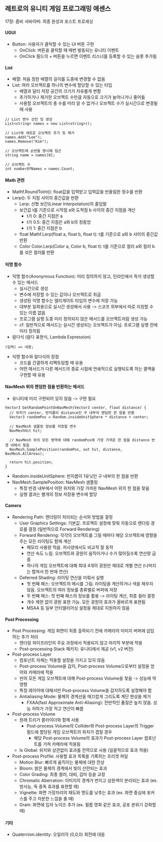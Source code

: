 ## 레트로의 유니티 게임 프로그래밍 에센스

17장: 좀비 서바이버: 최종 완성과 포스트 프로세싱

#### UGUI

- Button: 사용자가 클릭할 수 있는 UI 버튼 구현
  - OnClick: 버튼을 클릭할 때 매번 발동되는 유니티 이벤트
  - OnClick 필드의 + 버튼을 누르면 이벤트 리스너를 등록할 수 있는 슬롯 추가됨
   
#### List

- 배열: 처음 정한 배열의 길이를 도중에 변경할 수 없음
- List: 여러 오브젝트를 하나의 변수에 할당할 수 있는 타입
  - 배열과 달리 저장 공간의 크기가 자유롭게 변함
  - 추가하거나 제거한 오브젝트 수만큼 자동으로 크기가 늘어나거나 줄어듦
  - 사용할 오브젝트의 총 수를 미리 알 수 없거나 오브젝트 수가 실시간으로 변경될 때 사용
 
```
// List 변수 선언 및 생성
List<string> names = new List<string>();

// List에 새로운 오브젝트 추가 및 제거
names.Add("Lee");
names.Remove("Kim");

// 오브젝트에 순번을 명시해 접근
string name = names[0];

// 오브젝트 수
int numberOfNames = names.Count;
```

#### Math 관련

- Mathf.RoundToInt(): float값을 입력받고 입력값을 반올림한 정수를 반환
- Lerp(): 두 지점 사이의 중간값을 반환
  - Lerp: 선형 보간(Linear Interpolation)의 줄임말
  - 보간값 t를 기준으로 시작점 a와 도착점 b 사이의 중간 지점을 계산
    - t가 0: 중간 지점은 a
    - t가 0.5: 중간 지점은 a와 b의 정중앙
    - t가 1: 중간 지점은 b
  - float Mathf.Lerp(float a, float b, float t): t를 기준으로 a와 b 사이의 중간값 반환
  - Color Color.Lerp(Color a, Color b, float t): t를 기준으로 컬러 a와 컬러 b를 섞은 컬러를 반환
 
#### 익명 함수

- 익명 함수(Anonymous Function): 미리 정의하지 않고, 인라인에서 즉석 생성할 수 있는 메서드
  - 실시간으로 생성
  - 변수에 저장할 수 있는 값이나 오브젝트로 취급
  - 생성된 익명 함수는 델리게이트 타입의 변수에 저장 가능
  - 대부분 일회용으로 실시간 생성해서 사용 -> 스코프 외부에서 따로 지칭할 수 있는 이름 없음
  - 프로그램 실행 도중 미리 정의되지 않은 메서드를 오브젝트처럼 생성 가능
  - cf. 일반적으로 메서드는 실시간 생성되는 오브젝트가 아님. 프로그램 실행 전에 미리 정의됨
- 람다식 (람다 표현식, Lambda Expression)

```
(입력) => 내용;
```

- 익명 함수와 람다식의 장점
  - 코드를 간결하게 리팩토링할 때 유용
  - 어떤 메서드가 다른 메서드의 종료 시점에 연쇄적으로 실행되도록 하는 콜백을 구현할 때 유용

#### NavMesh 위의 랜덤한 점을 반환하는 메서드

- 유니티에 미리 구현되어 있지 않음 -> 구현 필요

```
Vector3 GetRandomPointOnNavMesh(Vector3 center, float distance) {
  // 위치가 center, 반지름이 distance인 구 내부의 랜덤한 한 점을 반환
  Vector3 randomPos = Random.insideUnitSphere * distance + center;

  // NavMesh 샘플링 정보를 저장할 변수
  NavMeshHit hit;

  // NavMesh 위의 모든 영역에 대해 randomPos에 가장 가까운 한 점을 distance 반경 내에서 찾음
  NavMesh.SamplePosition(randomPos, out hit, distance, NavMesh.AllAreas);

  return hit.position;
}
```

- Random.insideUnitSphere: 반지름이 1유닛인 구 내부의 한 점을 반환
- NavMesh.SamplePosition: NavMesh 샘플링
  - 특정 반경 내부에서 어떤 위치와 가장 가까운 NavMesh 위의 한 점을 찾음
  - 실행 결과는 별개의 정보 저장용 변수에 할당
 
#### Camera

- Rendering Path: 렌더링이 처리되는 순서와 방법을 결정
  - User Graphics Settings: 기본값. 프로젝트 설정에 맞춰 자동으로 렌더링 경로를 결정 (일반적으로 Forward Rendering)
  - Forward Rendering: 각각의 오브젝트를 그릴 때마다 해당 오브젝트에 영향을 주는 모든 라이팅도 함께 계산
    - 메모리 사용량 적음. 저사양에서도 비교적 잘 동작
    - 연산 속도 느림. 오브젝트와 광원이 움직이거나 수가 많아질수록 연산량 급증
    - 하나의 게임 오브젝트에 대해 최대 4개의 광원만 제대로 개별 연산 (나머지는 합쳐서 한 번에 연산)
  - Deferred Shading: 라이팅 연산을 미뤄서 실행
    - 첫 번째 패스: 오브젝트의 메시를 그림. 라이팅을 계산하거나 색을 채우지 않음. 오브젝트의 여러 정보를 종류별로 버퍼에 저장
    - 두 번째 패스: 첫 번째 패스의 정보를 활용 -> 라이팅 계산, 최종 컬러 결정
    - 개수 제한 없이 광원 표현 가능. 모든 광원의 효과가 올바르게 표현됨
    - MSAA 등 일부 안티앨리어싱 설정을 제대로 지원하지 않음
   
#### Post Processing

- Post Processing: 게임 화면이 최종 출력되기 전에 카메라의 이미지 버퍼에 삽입하는 추가 처리
  - 렌더링 파이프라인의 주요 과정에서 적용되지 않고 마지막 부분에 적용
  - Post-processing Stack 패키지: 유니티에서 제공 (v1, v2 버전)
- Post-process Layer
  - 컴포넌트 자체는 적용할 설정을 가지고 있지 않음
  - Post-process Volume을 감지, Post-process Volume으로부터 설정을 얻어와 카메라에 적용
  - 씬의 모든 게임 오브젝트에 대해 Post-process Volume을 찾음 -> 성능에 악영향
  - 특정 레이어에 대해서만 Post-process Volume을 감지하도록 설정해야 함
  - Antialiasing Mode: 물체의 경계선을 매끄럽게 그리도록 계단 현상을 제거
    - FXAA(fast Approximate Anti-Aliasing): 전반적인 품질은 높지 않음. 성능 저하가 가장 적고 연산이 빠름
- Post-process Volume
  - 원래 트리거 콜라이더와 함께 사용
    - Post-process Volume의 Collider와 Post-process Layer의 Trigger 필드에 할당된 게임 오브젝트의 위치가 겹칠 경우
      - 해당 Post-process Volume의 효과가 Post-process Layer 컴포넌트를 거쳐 카메라에 적용됨
  - Is Global: 위치와 상관없이 효과를 전역으로 사용 (일괄적으로 효과 적용)
- Post-process Profile: 사용할 효과 목록을 기록하는 프리셋 파일
  - Motion Blur: 빠르게 움직이는 물체에 대한 잔상
  - Bloom: 밝은 물체의 경계에서 빛이 산란되는 효과
  - Color Grading: 최종 컬러, 대비, 감마 등을 교정
  - Chromatic Aberration: 이미지의 경계가 번지고 삼원색이 분리되는 효과 (ex. 방사능, 독 중독 효과를 표현할 때)
  - Vignette: 화면 가장자리의 채도와 명도를 낮추는 효과 (ex. 화면 중심에 포커스를 주고 차분한 느낌을 줄 때)
  - Grain: 화면에 입자 노이즈 추가 (ex. 필름 영화 같은 효과, 공포 분위기 강화할 때)

#### 기타

- Quaternion.identity: 오일러각 (0,0,0) 회전에 대응
